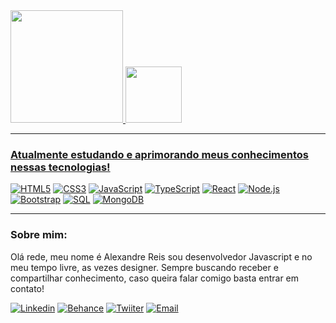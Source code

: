 
<div>
  <a href=https://github.com/zsafyre">
  <img height="180em" src="https://github-readme-stats.vercel.app/api?username=zsafyre&theme=midnight-purple">
  <img height="90em" src="https://github-readme-stats.vercel.app/api/top-langs/?username=zsafyre&hide=html,css,plpgsql&langs_count=10&layout=compact&theme=midnight-purple">
</div>


<hr>

### Atualmente estudando e aprimorando meus conhecimentos nessas tecnologias!
[![HTML5](https://media.discordapp.net/attachments/939600830674370580/1085019582533738496/image.png)](https://github.com/zsafyre/)
[![CSS3](https://media.discordapp.net/attachments/939600830674370580/1085020164950589510/image.png)](https://github.com/zsafyre/)
[![JavaScript](https://media.discordapp.net/attachments/939600830674370580/1085153067202265168/image.png)](https://github.com/zsafyre/)
[![TypeScript](https://media.discordapp.net/attachments/939600830674370580/1085152845310988428/image.png)](https://github.com/zsafyre/)
[![React](https://media.discordapp.net/attachments/939600830674370580/1085152947647823942/image.png)](https://github.com/zsafyre/)
[![Node.js](https://media.discordapp.net/attachments/939600830674370580/1085152573301993512/image.png)](https://github.com/zsafyre/)
[![Bootstrap](https://media.discordapp.net/attachments/939600830674370580/1085012291373781002/Sem_Titulo-1.png)](https://github.com/zsafyre/)
[![SQL](https://media.discordapp.net/attachments/939600830674370580/1085152899446866011/image.png)](https://github.com/zsafyre/)
[![MongoDB](https://media.discordapp.net/attachments/939600830674370580/1085152986864558120/image.png)](https://github.com/zsafyre/)

<hr>

### Sobre mim:

Olá rede, meu nome é Alexandre Reis sou desenvolvedor Javascript e no meu tempo livre, as vezes designer. Sempre buscando receber e compartilhar conhecimento, caso queira falar comigo basta entrar em contato!

[![Linkedin](https://media.discordapp.net/attachments/939600830674370580/1085153023849930824/image.png)](https://www.linkedin.com/in/alexandre-reis-175252238/)
[![Behance](https://media.discordapp.net/attachments/939600830674370580/1085152789874876436/image.png)](https://www.behance.net/alexandrebento2)
[![Twiiter](https://media.discordapp.net/attachments/939600830674370580/1085155310190198917/image.png)](https://twitter.com/zsafyre)
[![Email](https://media.discordapp.net/attachments/939600830674370580/1085158364419469352/image.png)](mailto:zsafyree@hotmail.com)

